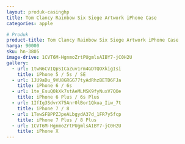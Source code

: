 ```yaml
---
layout: produk-casinghp
title: Tom Clancy Rainbow Six Siege Artwork iPhone Case
categories: apple

# Produk
product-title: Tom Clancy Rainbow Six Siege Artwork iPhone Case
harga: 90000
sku: hn-3805
image-drive: 1CVT6M-HgnmoZrtPUgmlsAIBY7-jC0H2U
gallery:
  - url: 1twN6CVIQpSICaZuv1rm4GDTQOXkigIsi
    title: iPhone 5 / 5s / SE
  - url: 1JU9aDu_9VU8GRGG77tyAdRhzBETD6FJa
    title: iPhone 6 / 6s
  - url: 1te_EsuQ0kXk7stAeMLMSK9fyNuxV7QOe
    title: iPhone 6 Plus / 6s Plus
  - url: 1IfIg3SdvrX75Anr0lBor1Qkua_Iiw_7t
    title: iPhone 7 / 8
  - url: 1TewSFBPPZJpeALbgydA37d_1FR7y5fcp
    title: iPhone 7 Plus / 8 Plus
  - url: 1CVT6M-HgnmoZrtPUgmlsAIBY7-jC0H2U
    title: iPhone X
---
```

